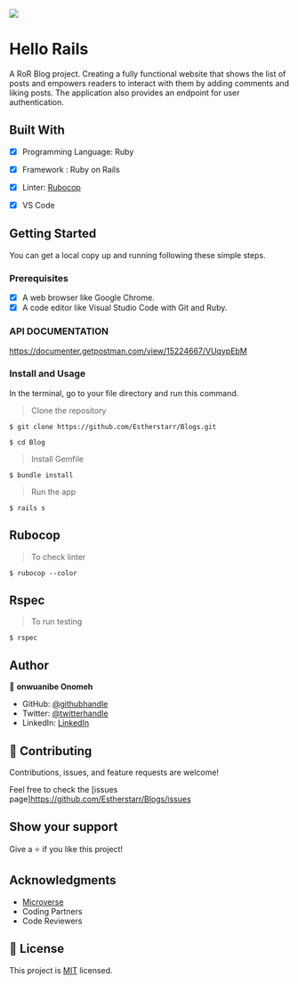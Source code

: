 ![](https://img.shields.io/badge/Microverse-blueviolet)

# Hello Rails

A RoR Blog project. Creating a fully functional website that shows the list of posts and empowers readers to interact with them by adding comments and liking posts. The application also provides an endpoint for user authentication.

## Built With

- [x] Programming Language: Ruby
- [x] Framework : Ruby on Rails
- [x] Linter: [Rubocop](https://rubocop.org/)
- [x] VS Code


## Getting Started

You can get a local copy up and running following these simple steps.

### Prerequisites

- [x] A web browser like Google Chrome.
- [x] A code editor like Visual Studio Code with Git and Ruby.

### API DOCUMENTATION

https://documenter.getpostman.com/view/15224667/VUqypEbM

### Install and Usage

In the terminal, go to your file directory and run this command.

> Clone the repository
```
$ git clone https://github.com/Estherstarr/Blogs.git
```
```
$ cd Blog
```
> Install Gemfile

```
$ bundle install
```

> Run the app 

```
$ rails s
```


## Rubocop
> To check linter

```
$ rubocop --color
```

## Rspec
> To run testing 
```
$ rspec 
```


## Author

👤 **onwuanibe Onomeh** 

- GitHub: [@githubhandle](https://github.com/Estherstarr/)
- Twitter: [@twitterhandle](https://twitter.com/AnibeEsther)
- LinkedIn: [LinkedIn](https://linkedin.com/in/onwuanibeonome)
    
## 🤝 Contributing

Contributions, issues, and feature requests are welcome!

Feel free to check the [issues page]https://github.com/Estherstarr/Blogs/issues


## Show your support

Give a ⭐️ if you like this project!

## Acknowledgments

- [Microverse](https://www.microverse.org/)
- Coding Partners
- Code Reviewers

## 📝 License

This project is [MIT](./MIT.md) licensed.

